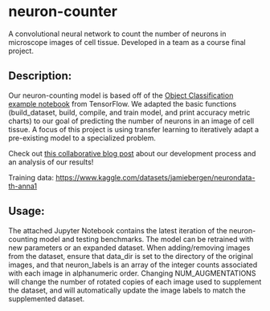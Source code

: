 # neuron-counter
A convolutional neural network to count the number of neurons in microscope images of cell tissue. Developed in a team as a course final project.

## Description:
Our neuron-counting model is based off of the [Object Classification example notebook](https://www.tensorflow.org/hub/tutorials/object_detection) from TensorFlow. We adapted the basic functions (build_dataset, build, compile, and train model, and print accuracy metric charts) to our goal of predicting the number of neurons in an image of cell tissue. A focus of this project is using transfer learning to iteratively adapt a pre-existing model to a specialized problem.

Check out [this collaborative blog post](https://medium.com/@jgb2162/neuron-counting-neural-network-c2340391d756) about our development process and an analysis of our results!

Training data: https://www.kaggle.com/datasets/jamiebergen/neurondata-th-anna1


## Usage:
The attached Jupyter Notebook contains the latest iteration of the neuron-counting model and testing benchmarks. The model can be retrained with new parameters or an expanded dataset. When adding/removing images from the dataset, ensure that data_dir is set to the directory of the original images, and that neuron_labels is an array of the integer counts associated with each image in alphanumeric order. Changing NUM_AUGMENTATIONS will change the number of rotated copies of each image used to supplement the dataset, and will automatically update the image labels to match the supplemented dataset.
